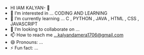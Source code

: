 -  HI IAM KALYAN- 👋 
- 👀 I’m interested in ... CODING AND LEARNING
- 🌱 I’m currently learning ... C , PYTHON , JAVA , HTML , CSS , JAVASCRIPT
- 💞️ I’m looking to collaborate on ... 
- 📫 How to reach me ...kalyandamera1706@gmail.com
- 😄 Pronouns: ...
- ⚡ Fun fact: ...

<!---
KalyanHub17/KalyanHub17 is a ✨ special ✨ repository because its `README.md` (this file) appears on your GitHub profile.
You can click the Preview link to take a look at your changes.
--->
